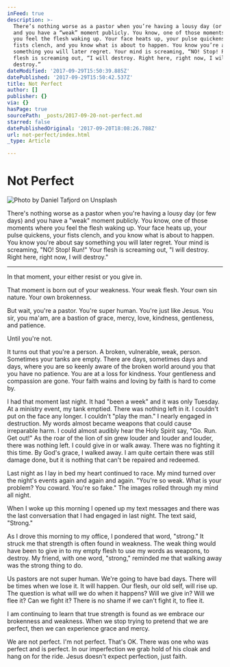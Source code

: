 ```yaml
---
inFeed: true
description: >-
  There’s nothing worse as a pastor when you’re having a lousy day (or few days)
  and you have a “weak” moment publicly. You know, one of those moments where
  you feel the flesh waking up. Your face heats up, your pulse quickens, your
  fists clench, and you know what is about to happen. You know you’re about say
  something you will later regret. Your mind is screaming, “NO! Stop! Run!” Your
  flesh is screaming out, “I will destroy. Right here, right now, I will
  destroy.”
dateModified: '2017-09-29T15:50:39.885Z'
datePublished: '2017-09-29T15:50:42.537Z'
title: Not Perfect
author: []
publisher: {}
via: {}
hasPage: true
sourcePath: _posts/2017-09-20-not-perfect.md
starred: false
datePublishedOriginal: '2017-09-20T18:08:26.788Z'
url: not-perfect/index.html
_type: Article

---
```

# Not Perfect
![Photo by Daniel Tafjord on Unsplash](https://the-grid-user-content.s3-us-west-2.amazonaws.com/d9b67fbf-a688-41f8-845f-bb6ba4b9f3de.jpg)

There's nothing worse as a pastor when you're having a lousy day (or few days) and you have a "weak" moment publicly. You know, one of those moments where you feel the flesh waking up. Your face heats up, your pulse quickens, your fists clench, and you know what is about to happen. You know you're about say something you will later regret. Your mind is screaming, "NO! Stop! Run!" Your flesh is screaming out, "I will destroy. Right here, right now, I will destroy."

---

In that moment, your either resist or you give in. 

That moment is born out of your weakness. Your weak flesh. Your own sin nature. Your own brokenness. 

But wait, you're a pastor. You're super human. You're just like Jesus. You sir, you ma'am, are a bastion of grace, mercy, love, kindness, gentleness, and patience. 

Until you're not. 

It turns out that you're a person. A broken, vulnerable, weak, person. Sometimes your tanks are empty. There are days, sometimes days and days, where you are so keenly aware of the broken world around you that you have no patience. You are at a loss for kindness. Your gentleness and compassion are gone. Your faith wains and loving by faith is hard to come by. 

I had that moment last night. It had "been a week" and it was only Tuesday. At a ministry event, my tank emptied. There was nothing left in it. I couldn't put on the face any longer. I couldn't "play the man." I nearly engaged in destruction. My words almost became weapons that could cause irreparable harm. I could almost audibly hear the Holy Spirit say, "Go. Run. Get out!" As the roar of the lion of sin grew louder and louder and louder, there was nothing left. I could give in or walk away. There was no fighting it this time. By God's grace, I walked away. I am quite certain there was still damage done, but it is nothing that can't be repaired and redeemed. 

Last night as I lay in bed my heart continued to race. My mind turned over the night's events again and again and again. "You're so weak. What is your problem? You coward. You're so fake." The images rolled through my mind all night. 

When I woke up this morning I opened up my text messages and there was the last conversation that I had engaged in last night. The text said, "Strong." 

As I drove this morning to my office, I pondered that word, "strong." It struck me that strength is often found in weakness. The weak thing would have been to give in to my empty flesh to use my words as weapons, to destroy. My friend, with one word, "strong," reminded me that walking away was the strong thing to do. 

Us pastors are not super human. We're going to have bad days. There will be times when we lose it. It will happen. Our flesh, our old self, will rise up. The question is what will we do when it happens? Will we give in? Will we flee it? Can we fight it? There is no shame if we can't fight it, to flee it. 

I am continuing to learn that true strength is found as we embrace our brokenness and weakness. When we stop trying to pretend that we are perfect, then we can experience grace and mercy. 

We are not perfect. I'm not perfect. That's OK. There was one who was perfect and is perfect. In our imperfection we grab hold of his cloak and hang on for the ride. Jesus doesn't expect perfection, just faith.